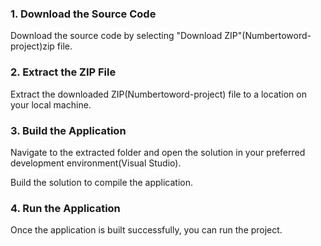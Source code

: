 ### 1. Download the Source Code

Download the source code by  selecting "Download ZIP"(Numbertoword-project)zip file.

### 2. Extract the ZIP File

Extract the downloaded ZIP(Numbertoword-project) file to a location on your local machine.

### 3. Build the Application

Navigate to the extracted folder and open the solution in your preferred development environment(Visual Studio).

Build the solution to compile the application.

### 4. Run the Application

Once the application is built successfully, you can run the project.
